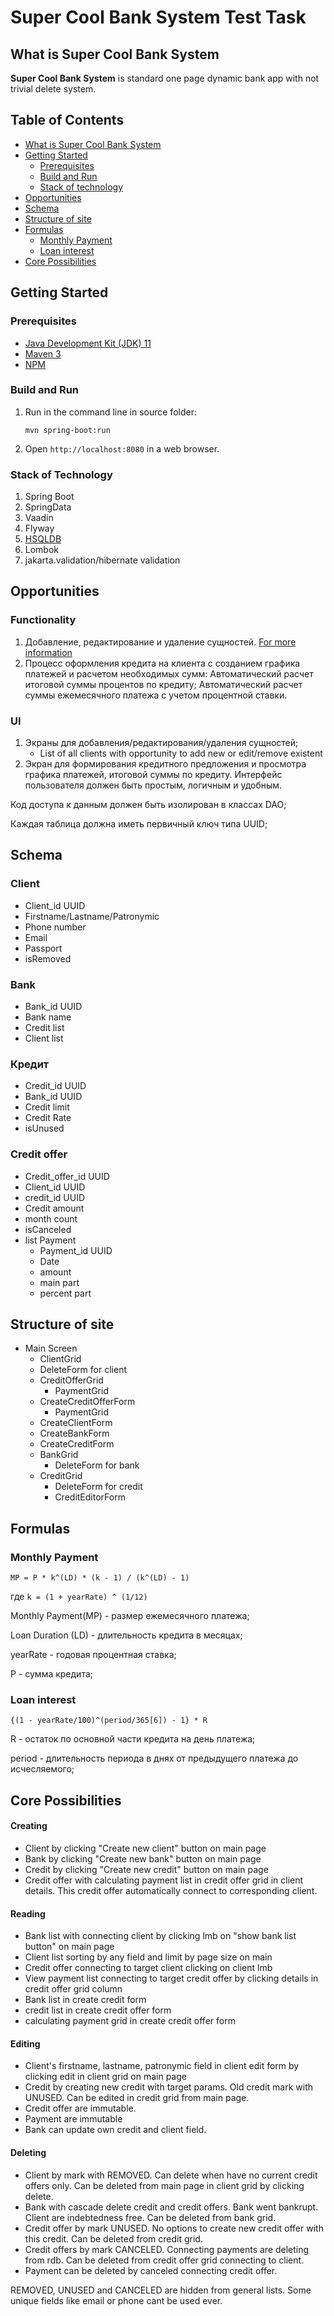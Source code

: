 # Super Cool Bank System Test Task

## What is Super Cool Bank System

**Super Cool Bank System** is standard one page dynamic bank app with not trivial delete system.

## Table of Contents

- [What is Super Cool Bank System](#what-is-super-cool-bank-system)
- [Getting Started](#getting-started)
    - [Prerequisites](#prerequisites)
    - [Build and Run](#build-and-run)
    - [Stack of technology](#stack-of-technology)
- [Opportunities](#opportunities)
- [Schema](#schema)
- [Structure of site](#structure-of-site)
- [Formulas](#formulas)
    - [Monthly Payment](#monthly-payment)
    - [Loan interest](#loan-interest)
- [Core Possibilities](#core-possibilities)

## Getting Started

### Prerequisites

* [Java Development Kit (JDK) 11](https://libericajdk.ru/pages/downloads/#/java-11-lts)
* [Maven 3](https://maven.apache.org/download.cgi)
* [NPM](https://www.npmjs.com/)

### Build and Run

1. Run in the command line in source folder:
    ```
    mvn spring-boot:run
    ```

2. Open `http://localhost:8080` in a web browser.

### Stack of Technology

1. Spring Boot
2. SpringData
3. Vaadin
4. Flyway
5. [HSQLDB](http://hsqldb.org/doc/2.0/guide/running-chapt.html#rgc_inprocess)
6. Lombok
7. jakarta.validation/hibernate validation

## Opportunities

### Functionality

1. Добавление, редактирование и удаление сущностей. [For more information](#core-possibilities) 
1. Процесс оформления кредита на клиента с созданием графика платежей и расчетом необходимых сумм:
   Автоматический расчет итоговой суммы процентов по кредиту; Автоматический расчет суммы ежемесячного платежа с учетом
   процентной ставки.

### UI

1. Экраны для добавления/редактирования/удаления сущностей;
    * List of all clients with opportunity to add new or edit/remove existent
2. Экран для формирования кредитного предложения и просмотра графика платежей, итоговой суммы по кредиту. Интерфейс
   пользователя должен быть простым, логичным и удобным.

Код доступа к данным должен быть изолирован в классах DAO;

Каждая таблица должна иметь первичный ключ типа UUID;

## Schema

### Client

* Client_id UUID
* Firstname/Lastname/Patronymic
* Phone number
* Email
* Passport
* isRemoved

### Bank

* Bank_id UUID
* Bank name
* Credit list
* Client list

### Кредит

* Credit_id UUID
* Bank_id UUID
* Credit limit
* Credit Rate
* isUnused

### Credit offer

* Credit_offer_id UUID
* Client_id UUID
* credit_id UUID
* Credit amount
* month count
* isCanceled
* list Payment
    * Payment_id UUID
    * Date
    * amount
    * main part
    * percent part

## Structure of site

- Main Screen
    - ClientGrid
    - DeleteForm for client
    - CreditOfferGrid
        - PaymentGrid
    - CreateCreditOfferForm
        - PaymentGrid
    - CreateClientForm
    - CreateBankForm
    - CreateCreditForm
    - BankGrid
        - DeleteForm for bank
    - CreditGrid
        - DeleteForm for credit
        - CreditEditorForm

## Formulas

### Monthly Payment

```MP = P * k^(LD) * (k - 1) / (k^(LD) - 1)```

где `k = (1 + yearRate) ^ (1/12)`

Monthly Payment(MP) - размер ежемесячного платежа;

Loan Duration (LD) - длительность кредита в месяцах;

yearRate - годовая процентная ставка;

P - сумма кредита;

### Loan interest

```
{(1 - yearRate/100)^(period/365[6]) - 1} * R
```

R - остаток по основной части кредита на день платежа;

period - длительность периода в днях от предыдущего платежа до исчесляемого;

## Core Possibilities

#### Creating

* Client by clicking "Create new client" button on main page
* Bank by clicking "Create new bank" button on main page
* Credit by clicking "Create new credit" button on main page
* Credit offer with calculating payment list in credit offer grid in client details. This credit offer automatically
  connect to corresponding client.

#### Reading

* Bank list with connecting client by clicking lmb on "show bank list button" on main page
* Client list sorting by any field and limit by page size on main
* Credit offer connecting to target client clicking on client lmb
* View payment list connecting to target credit offer by clicking details in credit offer grid column
* Bank list in create credit form
* credit list in create credit offer form
* calculating payment grid in create credit offer form

#### Editing

* Client's firstname, lastname, patronymic field in client edit form by clicking edit in client grid on main page
* Credit by creating new credit with target params. Old credit mark with UNUSED. Can be edited in credit grid from main
  page.
* Credit offer are immutable.
* Payment are immutable
* Bank can update own credit and client field.

#### Deleting

* Client by mark with REMOVED. Can delete when have no current credit offers only. Can be deleted from main page in
  client grid by clicking delete.
* Bank with cascade delete credit and credit offers. Bank went bankrupt. Client are indebtedness free. Can be deleted
  from bank grid.
* Credit offer by mark UNUSED. No options to create new credit offer with this credit. Can be deleted from credit grid.
* Credit offers by mark CANCELED. Connecting payments are deleting from rdb. Can be deleted from credit offer grid
  connecting to client.
* Payment can be deleted by canceled connecting credit offer.

REMOVED, UNUSED and CANCELED are hidden from general lists. Some unique fields like email or phone cant be used ever.
